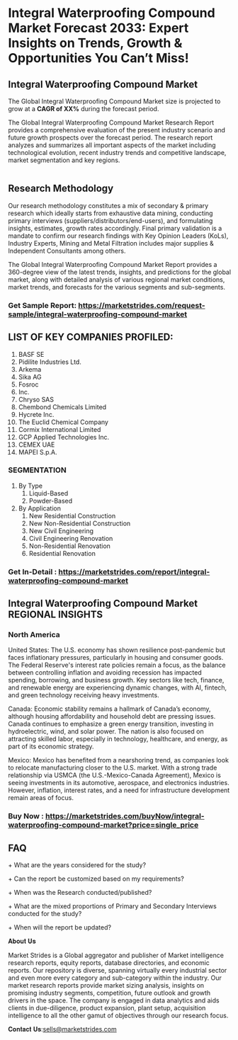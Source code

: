 <h1>Integral Waterproofing Compound Market Forecast 2033: Expert Insights on Trends, Growth & Opportunities You Can’t Miss!</h1>
<h2>Integral Waterproofing Compound Market</h2>
<p>The Global Integral Waterproofing Compound Market size is projected to grow at a <strong>CAGR of XX%</strong> during the forecast period.</p>
<p>The Global Integral Waterproofing Compound Market Research Report provides a comprehensive evaluation of the present industry scenario and future growth prospects over the forecast period. The research report analyzes and summarizes all important aspects of the market including technological evolution, recent industry trends and competitive landscape, market segmentation and key regions.</p>
<p><img alt="" /></p>
<h2>Research Methodology</h2>
<p>Our research methodology constitutes a mix of secondary &amp; primary research which ideally starts from exhaustive data mining, conducting primary interviews (suppliers/distributors/end-users), and formulating insights, estimates, growth rates accordingly. Final primary validation is a mandate to confirm our research findings with Key Opinion Leaders (KoLs), Industry Experts, Mining and Metal Filtration includes major supplies &amp; Independent Consultants among others.</p>
<p>The Global Integral Waterproofing Compound Market Report provides a 360-degree view of the latest trends, insights, and predictions for the global market, along with detailed analysis of various regional market conditions, market trends, and forecasts for the various segments and sub-segments.</p>
<h3><strong>Get Sample Report: <a href="https://marketstrides.com/request-sample/integral-waterproofing-compound-market">https://marketstrides.com/request-sample/integral-waterproofing-compound-market</a></strong></h3>
<h2>LIST OF KEY COMPANIES PROFILED:</h2>
<ol>
<li>BASF SE</li>
<li>Pidilite Industries Ltd.</li>
<li>Arkema</li>
<li>Sika AG</li>
<li>Fosroc</li>
<li>Inc.</li>
<li>Chryso SAS</li>
<li>Chembond Chemicals Limited</li>
<li>Hycrete Inc.</li>
<li>The Euclid Chemical Company</li>
<li>Cormix International Limited</li>
<li>GCP Applied Technologies Inc.</li>
<li>CEMEX UAE</li>
<li>MAPEI S.p.A.</li>
</ol>
<h3>SEGMENTATION</h3>
<ol>
<li>By Type
<ol>
<li>Liquid-Based</li>
<li>Powder-Based</li>
</ol>
</li>
<li>By Application
<ol>
<li>New Residential Construction</li>
<li>New Non-Residential Construction</li>
<li>New Civil Engineering</li>
<li>Civil Engineering Renovation</li>
<li>Non-Residential Renovation</li>
<li>Residential Renovation</li>
</ol>
</li>
</ol>
<h3><strong>Get In-Detail : <a href="https://marketstrides.com/report/integral-waterproofing-compound-market">https://marketstrides.com/report/integral-waterproofing-compound-market</a></strong></h3>
<h2>Integral Waterproofing Compound Market REGIONAL INSIGHTS</h2>
<h3>North America</h3>
<p>United States: The U.S. economy has shown resilience post-pandemic but faces inflationary pressures, particularly in housing and consumer goods. The Federal Reserve's interest rate policies remain a focus, as the balance between controlling inflation and avoiding recession has impacted spending, borrowing, and business growth. Key sectors like tech, finance, and renewable energy are experiencing dynamic changes, with AI, fintech, and green technology receiving heavy investments.</p>
<p>Canada: Economic stability remains a hallmark of Canada&rsquo;s economy, although housing affordability and household debt are pressing issues. Canada continues to emphasize a green energy transition, investing in hydroelectric, wind, and solar power. The nation is also focused on attracting skilled labor, especially in technology, healthcare, and energy, as part of its economic strategy.</p>
<p>Mexico: Mexico has benefited from a nearshoring trend, as companies look to relocate manufacturing closer to the U.S. market. With a strong trade relationship via USMCA (the U.S.-Mexico-Canada Agreement), Mexico is seeing investments in its automotive, aerospace, and electronics industries. However, inflation, interest rates, and a need for infrastructure development remain areas of focus.</p>
<h3><strong>Buy Now : <a href="https://marketstrides.com/buyNow/integral-waterproofing-compound-market?price=single_price">https://marketstrides.com/buyNow/integral-waterproofing-compound-market?price=single_price</a></strong></h3>
<h2>FAQ</h2>
<p>+ What are the years considered for the study?</p>
<p>+ Can the report be customized based on my requirements?</p>
<p>+ When was the Research conducted/published?</p>
<p>+ What are the mixed proportions of Primary and Secondary Interviews conducted for the study?</p>
<p>+ When will the report be updated?</p>
<p>𝐀𝐛𝐨𝐮𝐭 𝐔𝐬</p>
<p>Market Strides is a Global aggregator and publisher of Market intelligence research reports, equity reports, database directories, and economic reports. Our repository is diverse, spanning virtually every industrial sector and even more every category and sub-category within the industry. Our market research reports provide market sizing analysis, insights on promising industry segments, competition, future outlook and growth drivers in the space. The company is engaged in data analytics and aids clients in due-diligence, product expansion, plant setup, acquisition intelligence to all the other gamut of objectives through our research focus.</p>
<p>𝐂𝐨𝐧𝐭𝐚𝐜𝐭 𝐔𝐬:<a href="mailto:sells@marketstrides.com">sells@marketstrides.com</a></p>
